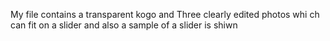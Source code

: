 My file contains a transparent kogo and Three clearly edited photos whi ch can fit on a slider
and also a sample of a slider is shiwn

